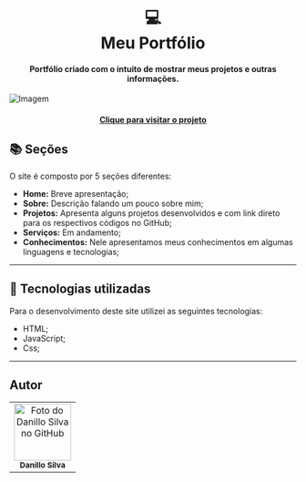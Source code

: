 <h1 align="center">
  💻<br>Meu Portfólio
</h1>

<h4 align="center">
  Portfólio criado com o intuito de mostrar meus projetos e outras informações.
</h4>

![Imagem](assets/image/preview.png)

<h4 align="center"><a href="https://lillow.github.io/portfolio/">Clique para visitar o projeto</a></h4>

## 📚 Seções
O site é composto por 5 seções diferentes:

- **Home:** Breve apresentação;
- **Sobre:** Descrição falando um pouco sobre mim;
- **Projetos:** Apresenta alguns projetos desenvolvidos e com link direto para os respectivos códigos no GitHub;
- **Serviços:** Em andamento; <!-- - **Serviços:** Exibe através de cards os diferentes serviços em que possuo conhecimentos; -->
- **Conhecimentos:** Nele apresentamos meus conhecimentos em algumas linguagens e tecnologias;


---

## 💼 Tecnologias utilizadas
Para o desenvolvimento deste site utilizei as seguintes tecnologias:

- HTML;
- JavaScript;
- Css;

---

## Autor<br>
<table>
  <tr>
    <td align="center">
      <a href="https://github.com/lillow">
        <img src="https://avatars.githubusercontent.com/u/33943534?v=4" width="100px;" alt="Foto do Danillo Silva no GitHub"/><br>
        <sub>
          <b>Danillo Silva</b>
        </sub>
      </a>
    </td>
  </tr>
</table>
